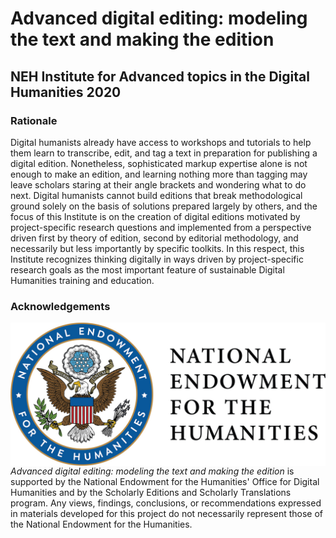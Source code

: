 # Advanced digital editing: modeling the text and making the edition
## NEH Institute for Advanced topics in the Digital Humanities 2020

### Rationale
Digital humanists already have access to workshops and tutorials to help them learn to transcribe, edit, and tag a text in preparation for publishing a digital edition. Nonetheless, sophisticated markup expertise alone is not enough to make an edition, and learning nothing more than tagging may leave scholars staring at their angle brackets and wondering what to do next. Digital humanists cannot build editions that break methodological ground solely on the basis of solutions prepared largely by others, and the focus of this Institute is on the creation of digital editions motivated by project-specific research questions and implemented from a perspective driven first by theory of edition, second by editorial methodology, and necessarily but less importantly by specific toolkits. In this respect, this Institute recognizes thinking digitally in ways driven by project-specific research goals as the most important feature of sustainable Digital Humanities training and education.

### Acknowledgements
<a href="https://www.neh.gov/" title="National Endowment for the Humanities: Exploring the Human Endeavour"><img align="left" src="images/NEH-Preferred-Seal820.jpg" alt="NEH" class="rpad"></a>_Advanced_ _digital_ _editing:_ _modeling_ _the_ _text_ _and_ _making_ _the_ _edition_ is supported by the National Endowment for the Humanities' Office for Digital Humanities and by the Scholarly Editions and Scholarly Translations program. Any views, findings, conclusions, or recommendations expressed in materials developed for this project do not necessarily represent those of the National Endowment for the Humanities.